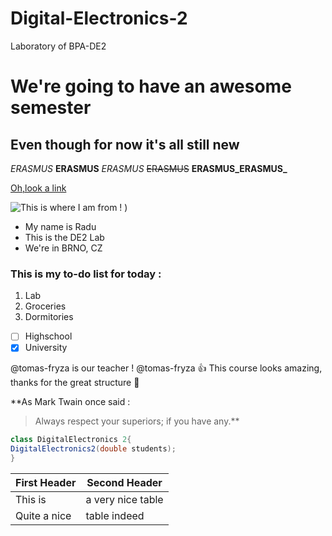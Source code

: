 # Digital-Electronics-2
Laboratory of BPA-DE2
# We're going to have an awesome semester
## Even though for now it's all still new 


*ERASMUS* **ERASMUS** _ERASMUS_ ~~ERASMUS~~ **ERASMUS_ERASMUS_**


[Oh,look a link ](https://www.google.com)


![This is where I am from !](https://user-images.githubusercontent.com/32979978/134162818-d80b9617-73a2-4c6b-b470-9cd9180ee328.png) )

* My name is Radu
* This is the DE2 Lab
* We're in BRNO, CZ

### This is my to-do list for today :
1. Lab
2. Groceries
3. Dormitories

- [ ] Highschool
- [x] University

@tomas-fryza is our teacher !
@tomas-fryza :+1: This course looks amazing, thanks for the great structure 🦮

**As Mark Twain once said :

>Always respect your superiors; if you have any.**

```java
class DigitalElectronics 2{
DigitalElectronics2(double students);
}
```

First Header | Second Header
------------ | -------------
This is | a very nice table
Quite a nice | table indeed
